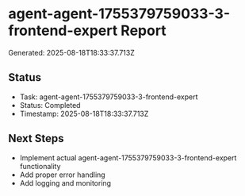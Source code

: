 # agent-agent-1755379759033-3-frontend-expert Report

Generated: 2025-08-18T18:33:37.713Z

## Status
- Task: agent-agent-1755379759033-3-frontend-expert
- Status: Completed
- Timestamp: 2025-08-18T18:33:37.713Z

## Next Steps
- Implement actual agent-agent-1755379759033-3-frontend-expert functionality
- Add proper error handling
- Add logging and monitoring
